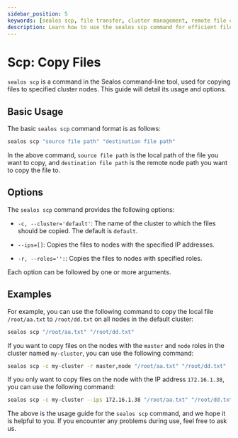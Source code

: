 ```yaml
---
sidebar_position: 5
keywords: [sealos scp, file transfer, cluster management, remote file copy, sealos command, cluster nodes, IP-based copy, role-based copy, sealos CLI, DevOps tool]
description: Learn how to use the sealos scp command for efficient file transfer to cluster nodes. Explore options for IP and role-based copying in Sealos clusters.
---
```


# Scp: Copy Files

`sealos scp` is a command in the Sealos command-line tool, used for copying files to specified cluster nodes. This guide
will detail its usage and options.

## Basic Usage

The basic `sealos scp` command format is as follows:

```bash
sealos scp "source file path" "destination file path"
```

In the above command, `source file path` is the local path of the file you want to copy, and `destination file path` is
the remote node path you want to copy the file to.

## Options

The `sealos scp` command provides the following options:

- `-c, --cluster='default'`: The name of the cluster to which the files should be copied. The default is `default`.

- `--ips=[]`: Copies the files to nodes with the specified IP addresses.

- `-r, --roles='':`: Copies the files to nodes with specified roles.

Each option can be followed by one or more arguments.

## Examples

For example, you can use the following command to copy the local file `/root/aa.txt` to `/root/dd.txt` on all nodes in
the default cluster:

```bash
sealos scp "/root/aa.txt" "/root/dd.txt"
```

If you want to copy files on the nodes with the `master` and `node` roles in the cluster named `my-cluster`, you can use
the following command:

```bash
sealos scp -c my-cluster -r master,node "/root/aa.txt" "/root/dd.txt"
```

If you only want to copy files on the node with the IP address `172.16.1.38`, you can use the following command:

```bash
sealos scp -c my-cluster --ips 172.16.1.38 "/root/aa.txt" "/root/dd.txt"
```

The above is the usage guide for the `sealos scp` command, and we hope it is helpful to you. If you encounter any
problems during use, feel free to ask us.

